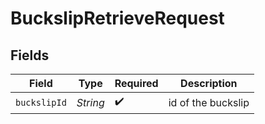# BuckslipRetrieveRequest


## Fields

| Field              | Type               | Required           | Description        |
| ------------------ | ------------------ | ------------------ | ------------------ |
| `buckslipId`       | *String*           | :heavy_check_mark: | id of the buckslip |